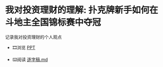 #   我对投资理财的理解: 扑克牌新手如何在斗地主全国锦标赛中夺冠

记录我对投资理财的个人观点

- 🎞️浏览 [PPT](https://www.yaozeyuan.online/how-to-win-poke-in-a-stock-ppt)

- ⌨️阅读 [逐字稿.md](./逐字稿.md)
